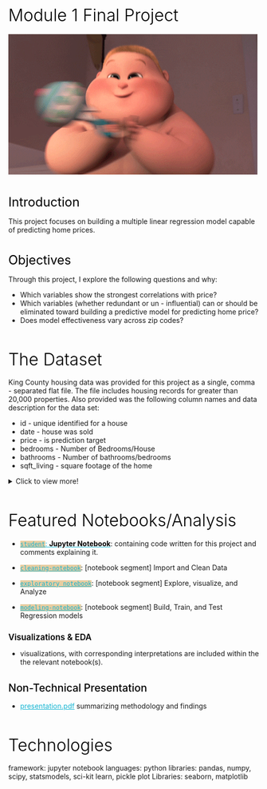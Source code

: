 <!DOCTYPE html>
<html data-markdown-preview-plus-context="html-export">
  <head>
    <meta charset="utf-8" />
    <title>README</title>
    <style>.emoji {
  max-width: 1em !important;
}
del {
  text-decoration: none;
  position: relative;
}
del::after {
  border-bottom: 1px solid black;
  content: '';
  left: 0;
  position: absolute;
  right: 0;
  top: 50%;
}
ul.contains-task-list li.task-list-item {
  position: relative;
  list-style-type: none;
}
ul.contains-task-list li.task-list-item input.task-list-item-checkbox {
  position: absolute;
  transform: translateX(-100%);
  width: 26px;
}
span.critic.comment {
  position: relative;
}
span.critic.comment::before {
  content: '\1f4ac';
  position: initial;
}
span.critic.comment > span {
  display: none;
}
span.critic.comment:hover > span {
  display: initial;
  position: absolute;
  top: 100%;
  left: 0;
  border: 1px solid;
  border-radius: 5px;
  max-height: 4em;
  overflow: auto;
}
span.critic.comment:focus > span {
  display: initial;
  text-decoration: underline;
  position: initial;
  top: auto;
  left: auto;
  border: initial;
  border-radius: initial;
}
table {
  border-collapse: collapse;
  border-spacing: 0;
  background-color: transparent;
}

body {
  padding: 2em;
  font-size: 1.2em;
  color: #2b2c27;
  background-color: #eddab9;
  overflow: auto;
}
body > :first-child,
body > div.update-preview > :first-child {
  margin-top: 0;
}
body > p,
body > div.update-preview > p {
  margin-top: 0;
  margin-bottom: 1.5em;
}
body > ul,
body > div.update-preview > ul,
body > ol,
body > div.update-preview > ol {
  margin-bottom: 1.5em;
}
h1,
h2,
h3,
h4,
h5,
h6 {
  line-height: 1.2;
  margin-top: 1.5em;
  margin-bottom: 0.5em;
  color: #000000;
}
h1 {
  font-size: 2.4em;
  font-weight: 300;
}
h2 {
  font-size: 1.8em;
  font-weight: 400;
}
h3 {
  font-size: 1.5em;
  font-weight: 500;
}
h4 {
  font-size: 1.2em;
  font-weight: 600;
}
h5 {
  font-size: 1.1em;
  font-weight: 600;
}
h6 {
  font-size: 1em;
  font-weight: 600;
}
strong {
  color: #000000;
}
del {
  color: #55574d;
}
a,
a code {
  color: #15b5d2;
}
img {
  max-width: 100%;
}
blockquote {
  margin: 1.5em 0;
  font-size: inherit;
  color: #55574d;
  border-color: #dcb878;
  border-width: 4px;
}
hr {
  margin: 3em 0;
  border-top: 2px dashed #dcb878;
  background: none;
}
table {
  margin: 1.5em 0;
}
th {
  color: #000000;
}
th,
td {
  padding: 0.66em 1em;
  border: 1px solid #dcb878;
}
code {
  color: #000000;
  background-color: #e7cda1;
}
pre.editor-colors {
  margin: 1.5em 0;
  padding: 1em;
  font-size: 0.92em;
  border-radius: 3px;
  background-color: #e9d1a9;
}
kbd {
  color: #000000;
  border: 1px solid #dcb878;
  border-bottom: 2px solid #d6ab60;
  background-color: #e7cda1;
}

.bracket-matcher .region {
  border-bottom: 1px dotted lime;
  position: absolute;
}
.line-number.bracket-matcher.bracket-matcher {
  color: #2b2c27;
  background-color: #13a1bb;
}

.spell-check-misspelling .region {
  border-bottom: 2px dotted rgba(255, 51, 51, 0.75);
}
.spell-check-corrections {
  width: 25em !important;
}

pre.editor-colors {
  background-color: #eddab9;
  color: #2b2c27;
}
pre.editor-colors .wrap-guide {
  background-color: #8b8a88;
}
pre.editor-colors .indent-guide {
  color: #8b8a88;
}
pre.editor-colors .invisible-character {
  color: #8b8a88;
}
pre.editor-colors .gutter {
  background-color: #eddab9;
  color: #2b2c27;
}
pre.editor-colors .gutter .line-number.cursor-line {
  background-color: #13a1bb;
  color: #2b2c27;
}
pre.editor-colors .gutter .line-number.cursor-line-no-selection {
  color: #2b2c27;
}
pre.editor-colors .gutter .line-number.folded,
pre.editor-colors .gutter .line-number:after,
pre.editor-colors .fold-marker:after {
  color: #8b8a88;
}
pre.editor-colors .invisible {
  color: #2b2c27;
}
pre.editor-colors .cursor {
  color: #15b5d2;
}
pre.editor-colors .selection .region {
  background-color: #e7cda1;
}
.syntax--comment {
  color: #8b8a88;
}
.syntax--keyword {
  color: #b53244;
}
.syntax--keyword.syntax--control {
  color: #b53244;
}
.syntax--keyword.syntax--operator {
  color: #2b2c27;
}
.syntax--keyword.syntax--other.syntax--special-method {
  color: #b53244;
}
.syntax--keyword.syntax--other.syntax--unit {
  color: #2b2c27;
  font-weight: bold;
}
.syntax--storage {
  color: #b53244;
  font-weight: bold;
}
.syntax--constant {
  color: #b53244;
}
.syntax--constant.syntax--character.syntax--escape {
  color: #15b5d2;
  font-weight: bold;
}
.syntax--constant.syntax--numeric {
  color: #b53244;
  font-weight: bold;
}
.syntax--constant.syntax--other.syntax--color {
  color: #2b2c27;
  font-weight: bold;
}
.syntax--constant.syntax--other.syntax--symbol {
  color: #2b2c27;
  font-weight: bold;
}
.syntax--variable {
  color: #b53244;
  font-weight: bold;
}
.syntax--variable.syntax--interpolation {
  color: #8d2735;
}
.syntax--variable.syntax--parameter.syntax--function {
  color: #2b2c27;
}
.syntax--invalid.syntax--illegal {
  background-color: #b53244;
  color: #eddab9;
}
.syntax--string {
  color: #b53244;
}
.syntax--string.syntax--regexp {
  color: #b53244;
  font-weight: bold;
}
.syntax--string.syntax--regexp .syntax--source.syntax--ruby.syntax--embedded {
  color: #b53244;
  font-weight: bold;
}
.syntax--string.syntax--other.syntax--link {
  color: #b53244;
  font-weight: bold;
}
.syntax--punctuation.syntax--definition.syntax--comment {
  color: #8b8a88;
}
.syntax--punctuation.syntax--definition.syntax--string,
.syntax--punctuation.syntax--definition.syntax--variable,
.syntax--punctuation.syntax--definition.syntax--parameters,
.syntax--punctuation.syntax--definition.syntax--array {
  color: #2b2c27;
}
.syntax--punctuation.syntax--definition.syntax--heading,
.syntax--punctuation.syntax--definition.syntax--identity {
  color: #2b2c27;
  font-weight: bold;
}
.syntax--punctuation.syntax--definition.syntax--bold {
  color: #b53244;
  font-weight: bold;
}
.syntax--punctuation.syntax--definition.syntax--italic {
  color: #b53244;
  font-style: italic;
}
.syntax--punctuation.syntax--section.syntax--embedded {
  color: #8d2735;
}
.syntax--support.syntax--class {
  color: #b53244;
  font-weight: bold;
}
.syntax--support.syntax--function {
  color: #2b2c27;
  font-weight: bold;
}
.syntax--support.syntax--function.syntax--any-method {
  color: #2b2c27;
  font-weight: bold;
}
.syntax--entity.syntax--name.syntax--function {
  color: #2b2c27;
  font-weight: bold;
}
.syntax--entity.syntax--name.syntax--type {
  color: #b53244;
  text-decoration: underline;
}
.syntax--entity.syntax--other.syntax--inherited-class {
  color: #15b5d2;
  font-weight: bold;
}
.syntax--entity.syntax--name.syntax--class,
.syntax--entity.syntax--name.syntax--type.syntax--class {
  color: #b53244;
  font-weight: bold;
}
.syntax--entity.syntax--name.syntax--section {
  color: #15b5d2;
  font-weight: bold;
}
.syntax--entity.syntax--name.syntax--tag {
  color: #b53244;
  text-decoration: underline;
}
.syntax--entity.syntax--other.syntax--attribute-name {
  color: #2b2c27;
}
.syntax--entity.syntax--other.syntax--attribute-name.syntax--id {
  color: #15b5d2;
  font-weight: bold;
}
.syntax--meta.syntax--class {
  color: #b53244;
  font-weight: bold;
}
.syntax--meta.syntax--link {
  color: #b53244;
}
.syntax--meta.syntax--require {
  color: #15b5d2;
  font-weight: bold;
}
.syntax--meta.syntax--selector {
  color: #b53244;
  font-weight: bold;
}
.syntax--meta.syntax--separator {
  background-color: #eddab9;
  color: #2b2c27;
}
.syntax--none {
  color: #2b2c27;
}
.syntax--markup.syntax--bold {
  color: #b53244;
  font-weight: bold;
}
.syntax--markup.syntax--changed {
  color: #b53244;
}
.syntax--markup.syntax--deleted {
  color: #b53244;
}
.syntax--markup.syntax--italic {
  color: #b53244;
  font-style: italic;
}
.syntax--markup.syntax--heading .syntax--punctuation.syntax--definition.syntax--heading {
  color: #15b5d2;
  font-weight: bold;
}
.syntax--markup.syntax--inserted {
  color: #15b5d2;
  font-weight: bold;
}
.syntax--markup.syntax--list {
  color: #b53244;
  font-weight: bold;
}
.syntax--markup.syntax--quote {
  color: #b53244;
}
.syntax--markup.syntax--raw.syntax--inline {
  color: #15b5d2;
  font-weight: bold;
}
.syntax--source.syntax--gfm .syntax--markup {
  -webkit-font-smoothing: auto;
}
.syntax--source.syntax--gfm .syntax--markup.syntax--heading {
  color: #15b5d2;
  font-weight: bold;
}
pre.editor-colors[mini] .scroll-view {
  padding-left: 1px;
}

/*
 * Your Stylesheet
 *
 * This stylesheet is loaded when Atom starts up and is reloaded automatically
 * when it is changed and saved.
 *
 * Add your own CSS or Less to fully customize Atom.
 * If you are unfamiliar with Less, you can read more about it here:
 * http://lesscss.org
 */
/*
 * Examples
 * (To see them, uncomment and save)
 */
.script-view .line {
  font-size: 14px;
  margin: 2.5px;
}
.scrollbars-visible-always /deep/ ::-webkit-scrollbar {
  width: 20px;
  height: 20px;
}
.scrollbars-visible-always /deep/ ::-webkit-scrollbar-track {
  border: 0px;
  border-radius: 0px;
  background-color: #444 !important;
}
.scrollbars-visible-always /deep/ ::-webkit-scrollbar-thumb {
  background-color: rgba(255, 200, 200, 0.35) !important;
  border: 0px;
  border-radius: 9px;
}
</style>

  </head>
  <body>
    <h1>Module 1 Final Project</h1>
<p><img src="images\thebossbaby-happy-baby.gif" alt="Happy Clap GIF By The Boss Baby"></p>
<h2>Introduction</h2>
<p>This project focuses on building a multiple linear regression model capable of predicting home prices.</p>
<h2>Objectives</h2>
<p>Through this project, I explore the following questions and why:</p>
<ul>
<li>Which variables show the strongest correlations with price?</li>
<li>Which variables (whether redundant or un - influential) can or should be eliminated toward building a predictive model for predicting home price?</li>
<li>Does model effectiveness vary across zip codes?</li>
</ul>
<h1>The Dataset</h1>
<p>King County housing data was provided for this project as a single, comma - separated flat file. The file includes housing records for greater than 20,000 properties. Also provided was the following column names and data description for the data set:</p>
<ul>
<li>id - unique identified for a house</li>
<li>date - house was sold</li>
<li>price - is prediction target</li>
<li>bedrooms - Number of Bedrooms/House</li>
<li>bathrooms - Number of bathrooms/bedrooms</li>
<li>sqft_living - square footage of the home</li>
</ul>
<details>
  <summary>Click to view more!</summary>
<ul>
<li>sqft_lot - square footage of the lot</li>
<li>floors - floors (levels) in house</li>
<li>waterfront - House which has a view to a waterfront</li>
<li>view - Has been viewed</li>
<li>condition - How good the condition is ( Overall )</li>
<li>grade - overall grade given to the housing unit, based on King County grading system</li>
<li>sqft_above - square footage of house apart from basement</li>
<li>sqft_basement - square footage of the basement</li>
<li>yr_built - Built Year</li>
<li>yr_renovated - Year when house was renovated</li>
<li>zipcode - zip</li>
<li>lat - Latitude coordinate</li>
<li>long - Longitude coordinate</li>
<li>sqft_living15 - The square footage of interior housing living space for the nearest 15 neighbors</li>
<li>sqft_lot15 - The square footage of the land lots of the nearest 15 neighbors</li>
</ul>
</details>
<h1>Featured Notebooks/Analysis</h1>
<ul>
<li>
<p><a href="/blob/master/student.ipynb"><code style="font-family: Menlo, Consolas, &quot;DejaVu Sans Mono&quot;, monospace;">student</code>: <strong>Jupyter Notebook</strong></a>: containing code written for this project and comments explaining it.</p>
</li>
<li>
<p><a href="/blob/master/1-obtain-and-scrub.ipynb"><code style="font-family: Menlo, Consolas, &quot;DejaVu Sans Mono&quot;, monospace;">cleaning-notebook</code></a>: [notebook segment] Import and Clean Data</p>
</li>
<li>
<p><a href="/blob/master/2-eda-and-transform.ipynb"><code style="font-family: Menlo, Consolas, &quot;DejaVu Sans Mono&quot;, monospace;">exploratory notebook</code></a>: [notebook segment] Explore, visualize, and Analyze</p>
</li>
<li>
<p><a href="/blob/master/3-model-and-conclude.ipynb"><code style="font-family: Menlo, Consolas, &quot;DejaVu Sans Mono&quot;, monospace;">modeling-notebook</code></a>: [notebook segment] Build, Train, and Test Regression models</p>
</li>
</ul>
<h4>Visualizations &amp; EDA</h4>
<ul>
<li>visualizations, with corresponding interpretations are included within the the relevant notebook(s).</li>
</ul>
<h3>Non-Technical Presentation</h3>
<ul>
<li><a href="../blob/master/presentation.pdf">presentation.pdf</a> summarizing  methodology and findings</li>
</ul>
<h1>Technologies</h1>
<p>framework: jupyter notebook
languages: python
libraries: pandas, numpy, scipy, statsmodels, sci-kit learn, pickle
plot Libraries: seaborn, matplotlib</p>

  </body>
</html>

